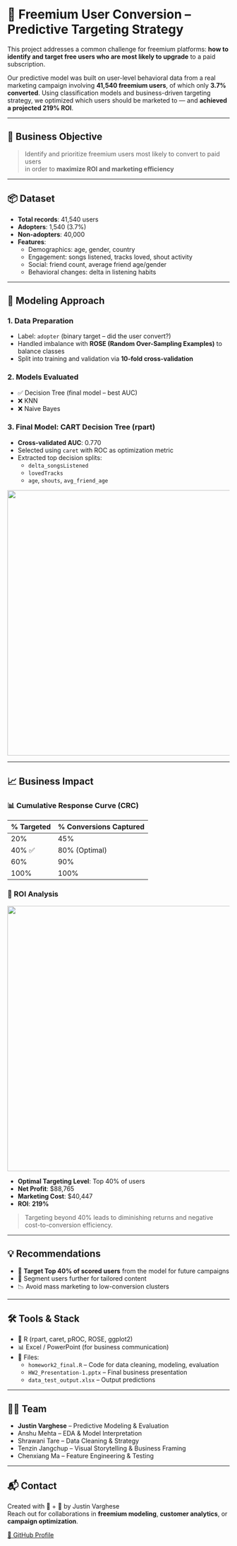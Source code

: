 # 🎯 Freemium User Conversion – Predictive Targeting Strategy

This project addresses a common challenge for freemium platforms: **how to identify and target free users who are most likely to upgrade** to a paid subscription.

Our predictive model was built on user-level behavioral data from a real marketing campaign involving **41,540 freemium users**, of which only **3.7% converted**. Using classification models and business-driven targeting strategy, we optimized which users should be marketed to — and **achieved a projected 219% ROI**.

---

## 🧠 Business Objective

> Identify and prioritize freemium users most likely to convert to paid users  
> in order to **maximize ROI and marketing efficiency**

---

## 📦 Dataset

- **Total records**: 41,540 users
- **Adopters**: 1,540 (3.7%)
- **Non-adopters**: 40,000
- **Features**:
  - Demographics: age, gender, country
  - Engagement: songs listened, tracks loved, shout activity
  - Social: friend count, average friend age/gender
  - Behavioral changes: delta in listening habits

---

## 🧪 Modeling Approach

### 1. Data Preparation
- Label: `adopter` (binary target – did the user convert?)
- Handled imbalance with **ROSE (Random Over-Sampling Examples)** to balance classes
- Split into training and validation via **10-fold cross-validation**

### 2. Models Evaluated
- ✅ Decision Tree (final model – best AUC)
- ❌ KNN
- ❌ Naive Bayes

### 3. Final Model: **CART Decision Tree (rpart)**
- **Cross-validated AUC**: 0.770
- Selected using `caret` with ROC as optimization metric
- Extracted top decision splits:
  - `delta_songsListened`
  - `lovedTracks`
  - `age`, `shouts`, `avg_friend_age`

<p align="center">
  <img src="https://i.imgur.com/cYnz4SB.png" width="600">
</p>

---
## 📈 Business Impact

### 📊 Cumulative Response Curve (CRC)
| % Targeted | % Conversions Captured |
|------------|-------------------------|
| 20%        | 45%                     |
| 40% ✅     | 80% (Optimal)           |
| 60%        | 90%                     |
| 100%       | 100%                    |

### 💸 ROI Analysis

<p align="center">
  <img src="https://i.imgur.com/kEWArY7.png" width="600">
</p>

- **Optimal Targeting Level**: Top 40% of users
- **Net Profit**: $88,765  
- **Marketing Cost**: $40,447  
- **ROI**: **219%**

> Targeting beyond 40% leads to diminishing returns and negative cost-to-conversion efficiency.


---

## 💡 Recommendations

- 📍 **Target Top 40% of scored users** from the model for future campaigns
- 🧠 Segment users further for tailored content
- 📉 Avoid mass marketing to low-conversion clusters

---

## 🛠 Tools & Stack

- 🐍 R (rpart, caret, pROC, ROSE, ggplot2)
- 📊 Excel / PowerPoint (for business communication)
- 📁 Files:
  - `homework2_final.R` – Code for data cleaning, modeling, evaluation
  - `HW2_Presentation-1.pptx` – Final business presentation
  - `data_test_output.xlsx` – Output predictions

---

## 👨‍💼 Team

- **Justin Varghese** – Predictive Modeling & Evaluation
- Anshu Mehta – EDA & Model Interpretation
- Shrawani Tare – Data Cleaning & Strategy
- Tenzin Jangchup – Visual Storytelling & Business Framing
- Chenxiang Ma – Feature Engineering & Testing

---

## 📬 Contact

Created with 🧠 + 💼 by Justin Varghese  
Reach out for collaborations in **freemium modeling**, **customer analytics**, or **campaign optimization**.

[🔗 GitHub Profile](https://github.com/blacckbeard4)
